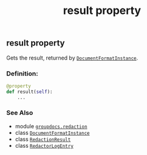 ﻿---
title: result property
second_title: GroupDocs.Redaction for Python via .NET API References
description: 
type: docs
url: /python-net/groupdocs.redaction/redactorlogentry/result/
is_root: false
weight: 40
---

## result property


Gets the result, returned by [`DocumentFormatInstance`](/redaction/python-net/groupdocs.redaction.integration/documentformatinstance).
### Definition:
```python
@property
def result(self):
    ...
```

### See Also
* module [`groupdocs.redaction`](../../)
* class [`DocumentFormatInstance`](/redaction/python-net/groupdocs.redaction.integration/documentformatinstance)
* class [`RedactionResult`](/redaction/python-net/groupdocs.redaction/redactionresult)
* class [`RedactorLogEntry`](/redaction/python-net/groupdocs.redaction/redactorlogentry)
